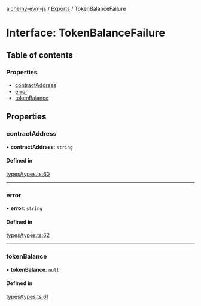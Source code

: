 [alchemy-evm-js](../README.md) / [Exports](../modules.md) / TokenBalanceFailure

# Interface: TokenBalanceFailure

## Table of contents

### Properties

- [contractAddress](TokenBalanceFailure.md#contractaddress)
- [error](TokenBalanceFailure.md#error)
- [tokenBalance](TokenBalanceFailure.md#tokenbalance)

## Properties

### contractAddress

• **contractAddress**: `string`

#### Defined in

[types/types.ts:60](https://github.com/alchemyplatform/alchemy-evm-js/blob/9408ee9/src/types/types.ts#L60)

___

### error

• **error**: `string`

#### Defined in

[types/types.ts:62](https://github.com/alchemyplatform/alchemy-evm-js/blob/9408ee9/src/types/types.ts#L62)

___

### tokenBalance

• **tokenBalance**: ``null``

#### Defined in

[types/types.ts:61](https://github.com/alchemyplatform/alchemy-evm-js/blob/9408ee9/src/types/types.ts#L61)
